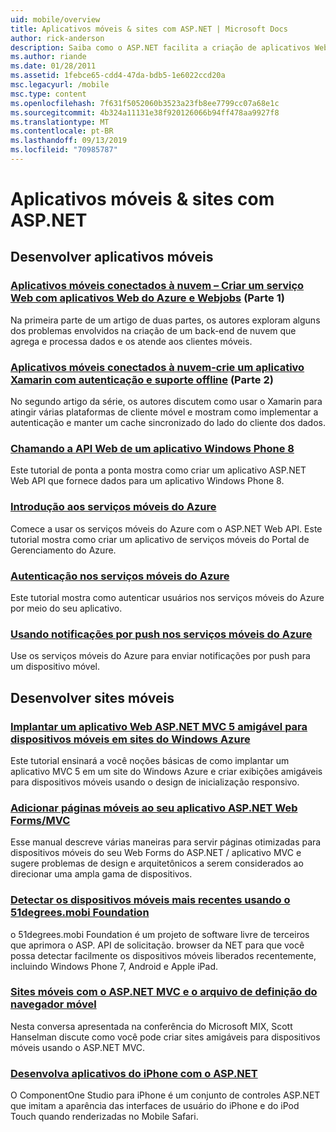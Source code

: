 ```yaml
---
uid: mobile/overview
title: Aplicativos móveis & sites com ASP.NET | Microsoft Docs
author: rick-anderson
description: Saiba como o ASP.NET facilita a criação de aplicativos Web móveis
ms.author: riande
ms.date: 01/28/2011
ms.assetid: 1febce65-cdd4-47da-bdb5-1e6022ccd20a
msc.legacyurl: /mobile
msc.type: content
ms.openlocfilehash: 7f631f5052060b3523a23fb8ee7799cc07a68e1c
ms.sourcegitcommit: 4b324a11131e38f920126066b94ff478aa9927f8
ms.translationtype: MT
ms.contentlocale: pt-BR
ms.lasthandoff: 09/13/2019
ms.locfileid: "70985787"
---
```

# <a name="mobile-apps--sites-with-aspnet"></a>Aplicativos móveis & sites com ASP.NET

## <a name="develop-mobile-apps"></a>Desenvolver aplicativos móveis

### <a name="cloud-connected-mobile-apps---create-a-web-service-with-azure-web-apps-and-webjobshttpsmsdnmicrosoftcommagazinemt185572part-1"></a>[Aplicativos móveis conectados à nuvem – Criar um serviço Web com aplicativos Web do Azure e Webjobs](https://msdn.microsoft.com/magazine/mt185572) (Parte 1)

Na primeira parte de um artigo de duas partes, os autores exploram alguns dos problemas envolvidos na criação de um back-end de nuvem que agrega e processa dados e os atende aos clientes móveis.

### <a name="cloud-connected-mobile-apps---build-a-xamarin-app-with-authentication-and-offline-supporthttpsmsdnmicrosoftcommagazinemt422581aspxpart-2"></a>[Aplicativos móveis conectados à nuvem-crie um aplicativo Xamarin com autenticação e suporte offline](https://msdn.microsoft.com/magazine/mt422581.aspx) (Parte 2)

No segundo artigo da série, os autores discutem como usar o Xamarin para atingir várias plataformas de cliente móvel e mostram como implementar a autenticação e manter um cache sincronizado do lado do cliente dos dados.

### <a name="calling-web-api-from-a-windows-phone-8-applicationweb-apioverviewmobile-clientscalling-web-api-from-a-windows-phone-8-applicationmd"></a>[Chamando a API Web de um aplicativo Windows Phone 8](../web-api/overview/mobile-clients/calling-web-api-from-a-windows-phone-8-application.md)

Este tutorial de ponta a ponta mostra como criar um aplicativo ASP.NET Web API que fornece dados para um aplicativo Windows Phone 8.

### <a name="get-started-with-azure-mobile-serviceshttpsazuremicrosoftcomdocumentationarticlesmobile-services-dotnet-backend-windows-store-dotnet-get-startedwtmc_idzumo_aspnet"></a>[Introdução aos serviços móveis do Azure](https://azure.microsoft.com/documentation/articles/mobile-services-dotnet-backend-windows-store-dotnet-get-started?WT.mc_id=zumo_aspnet)

Comece a usar os serviços móveis do Azure com o ASP.NET Web API. Este tutorial mostra como criar um aplicativo de serviços móveis do Portal de Gerenciamento do Azure.

### <a name="authentication-in-azure-mobile-serviceshttpsazuremicrosoftcomdocumentationarticlesmobile-services-dotnet-backend-windows-store-dotnet-get-started-userswtmc_idzumo_aspnet"></a>[Autenticação nos serviços móveis do Azure](https://azure.microsoft.com/documentation/articles/mobile-services-dotnet-backend-windows-store-dotnet-get-started-users/?WT.mc_id=zumo_aspnet)

Este tutorial mostra como autenticar usuários nos serviços móveis do Azure por meio do seu aplicativo.

### <a name="using-push-notifications-in-azure-mobile-serviceshttpsazuremicrosoftcomdocumentationarticlesmobile-services-dotnet-backend-windows-store-dotnet-get-started-pushwtmc_idzumo_aspnet"></a>[Usando notificações por push nos serviços móveis do Azure](https://azure.microsoft.com/documentation/articles/mobile-services-dotnet-backend-windows-store-dotnet-get-started-push/?WT.mc_id=zumo_aspnet)

Use os serviços móveis do Azure para enviar notificações por push para um dispositivo móvel.

## <a name="develop-mobile-sites"></a>Desenvolver sites móveis

### <a name="deploy-an-mobile-friendly-aspnet-mvc-5-web-application-on-windows-azure-web-siteshttpsdocsmicrosoftcomazureapp-service-webweb-sites-dotnet-deploy-aspnet-mvc-mobile-app"></a>[Implantar um aplicativo Web ASP.NET MVC 5 amigável para dispositivos móveis em sites do Windows Azure](https://docs.microsoft.com/azure/app-service-web/web-sites-dotnet-deploy-aspnet-mvc-mobile-app)

Este tutorial ensinará a você noções básicas de como implantar um aplicativo MVC 5 em um site do Windows Azure e criar exibições amigáveis para dispositivos móveis usando o design de inicialização responsivo.

### <a name="add-mobile-pages-to-your-aspnet-web-forms--mvc-applicationwhitepapersadd-mobile-pages-to-your-aspnet-web-forms-mvc-applicationmd"></a>[Adicionar páginas móveis ao seu aplicativo ASP.NET Web Forms/MVC](../whitepapers/add-mobile-pages-to-your-aspnet-web-forms-mvc-application.md)

Esse manual descreve várias maneiras para servir páginas otimizadas para dispositivos móveis do seu Web Forms do ASP.NET / aplicativo MVC e sugere problemas de design e arquitetônicos a serem considerados ao direcionar uma ampla gama de dispositivos.

### <a name="detect-the-latest-mobile-devices-using-51degreesmobi-foundationhttpsgithubcom51degreesdotnet-device-detection"></a>[Detectar os dispositivos móveis mais recentes usando o 51degrees.mobi Foundation](https://github.com/51Degrees/dotNET-Device-Detection)

o 51degrees.mobi Foundation é um projeto de software livre de terceiros que aprimora o ASP. API de solicitação. browser da NET para que você possa detectar facilmente os dispositivos móveis liberados recentemente, incluindo Windows Phone 7, Android e Apple iPad.

### <a name="mobile-web-sites-with-aspnet-mvc-and-the-mobile-browser-definition-filehttpwwwhanselmancomblogmixmobilewebsiteswithaspnetmvcandthemobilebrowserdefinitionfileaspx"></a>[Sites móveis com o ASP.NET MVC e o arquivo de definição do navegador móvel](http://www.hanselman.com/blog/MixMobileWebSitesWithASPNETMVCAndTheMobileBrowserDefinitionFile.aspx)

Nesta conversa apresentada na conferência do Microsoft MIX, Scott Hanselman discute como você pode criar sites amigáveis para dispositivos móveis usando o ASP.NET MVC.

### <a name="develop-iphone-applications-with-aspnethttplabscomponentonecomiphone"></a>[Desenvolva aplicativos do iPhone com o ASP.NET](http://labs.componentone.com/iPhone/)

O ComponentOne Studio para iPhone é um conjunto de controles ASP.NET que imitam a aparência das interfaces de usuário do iPhone e do iPod Touch quando renderizadas no Mobile Safari.
